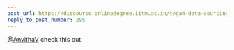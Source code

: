 ```yaml
---
post_url: https://discourse.onlinedegree.iitm.ac.in/t/ga4-data-sourcing-discussion-thread-tds-jan-2025/165959/307
reply_to_post_number: 295
---
```

[@AnvithaV](/u/anvithav) check this out